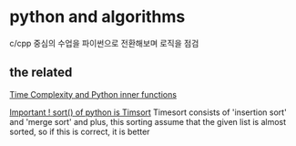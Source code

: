 # python and algorithms
c/cpp 중심의 수업을 파이썬으로 전환해보며 로직을 점검

## the related
[Time Complexity and Python inner functions](https://daimhada.tistory.com/56)

[Important ! sort() of python is Timsort](https://questionet.tistory.com/61)
Timesort consists of 'insertion sort' and 'merge sort' and plus, this sorting assume that the given list is almost sorted, so if this is correct, it is better
